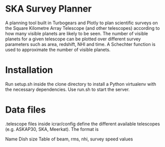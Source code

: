 SKA Survey Planner
==================
A planning tool built in Turbogears and Plotly to plan scientific surveys on the Square Kilometre Array Telescope (and other telescopes) according to how many visible planets are likely to be seen. The number of visible planets for a given telescope can be plotted over different survey parameters such as area, redshift, NHI and time. A Schechter function is used to approximate the number of visible planets.

Installation
============ 
Run setup.sh inside the clone directory to install a Python virtualenv with the necessary dependencies.
Use run.sh to start the server.

Data files
==========
.telescope files inside icrar/config define the different available telescopes (e.g. ASKAP30, SKA, Meerkat). The format is

Name
Dish size
Table of beam, rms, nhi, survey speed values
